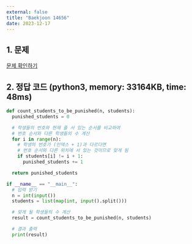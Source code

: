 ```yaml
---
external: false
title: "Baekjoon 14656"
date: 2023-12-17
---
```


## 1. 문제

[문제 확인하기](https://www.acmicpc.net/problem/1205)

## 2. 정답 코드 (python3, memory: 33164KB, time: 48ms)

```python
def count_students_to_be_punished(n, students):
  punished_students = 0

  # 학생들의 번호와 현재 줄 서 있는 순서를 비교하여
  # 번호 순서와 다른 학생들의 수 계산
  for i in range(n):
    # 학생의 번호가 (인덱스 + 1)과 다르다면
    # 번호 순서와 다른 위치에 서 있는 것이므로 맞게 됨
    if students[i] != i + 1:
      punished_students += 1

  return punished_students

if __name__ == "__main__":
  # 입력 받기
  n = int(input())
  students = list(map(int, input().split()))

  # 맞게 될 학생들의 수 계산
  result = count_students_to_be_punished(n, students)

  # 결과 출력
  print(result)
```
